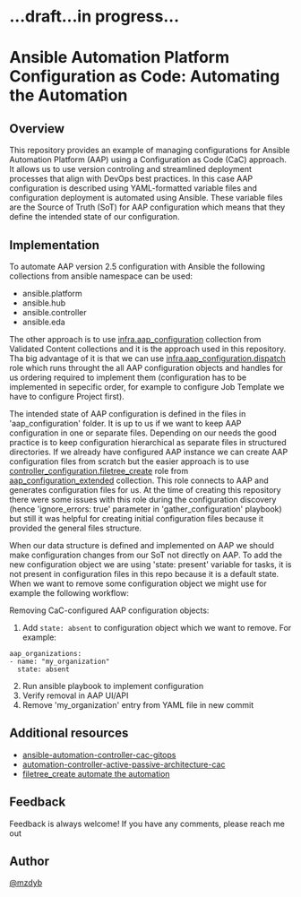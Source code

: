 # ...draft...in progress...
# Ansible Automation Platform Configuration as Code: Automating the Automation

## Overview

This repository provides an example of managing configurations for Ansible Automation Platform (AAP) using a Configuration as Code (CaC) approach. It allows us to use version controling and streamlined deployment processes that align with DevOps best practices. In this case AAP configuration is described using YAML-formatted variable files and configuration deployment is automated using Ansible. These variable files are the Source of Truth (SoT) for AAP configuration which means that they define the intended state of our configuration. 

## Implementation

To automate AAP version 2.5 configuration with Ansible the following collections from ansible namespace can be used:
- ansible.platform
- ansible.hub
- ansible.controller
- ansible.eda

The other approach is to use [infra.aap_configuration](https://github.com/redhat-cop/infra.aap_configuration) collection from Validated Content collections and it is the approach used in this repository. Tha big advantage of it is that we can use [infra.aap_configuration.dispatch](https://github.com/redhat-cop/infra.aap_configuration/tree/devel/roles/dispatch) role which runs throught the all AAP configuration objects and handles for us ordering required to implement them (configuration has to be implemented in sepecific order, for example to configure Job Template we have to configure Project first).


The intended state of AAP configuration is defined in the files in 'aap_configuration' folder. It is up to us if we want to keep AAP configuration in one or separate files. Depending on our needs the good practice is to keep configuration hierarchical as separate files in structured directories. If we already have configured AAP instance we can create AAP configuration files from scratch but the easier approach is to use [controller_configuration.filetree_create](https://github.com/redhat-cop/aap_configuration_extended/tree/devel/roles/filetree_create) role from [aap_configuration_extended](https://github.com/redhat-cop/aap_configuration_extended) collection. This role connects to AAP and generates configuration files for us. At the time of creating this repository there were some issues with this role during the configuration discovery (hence 'ignore_errors: true' parameter in 'gather_configuration' playbook) but still it was helpful for creating initial configuration files because it provided the general files structure.


When our data structure is defined and implemented on AAP we should make configuration changes from our SoT not directly on AAP. To add the new configuration object we are using 'state: present' variable for tasks, it is not present in configuration files in this repo because it is a default state. When we want to remove some configuration object we might use for example the following workflow:

Removing CaC-configured AAP configuration objects:
  1. Add `state: absent` to configuration object which we want to remove. For example:
  ```
aap_organizations:
  - name: "my_organization"
    state: absent
  ```
  2. Run ansible playbook to implement configuration
  2. Verify removal in AAP UI/API
  3. Remove 'my_organization' entry from YAML file in new commit


## Additional resources
- [ansible-automation-controller-cac-gitops](https://www.redhat.com/en/blog/ansible-automation-controller-cac-gitops)
- [automation-controller-active-passive-architecture-cac](https://www.redhat.com/en/blog/automation-controller-active-passive-architecture-cac)
- [filetree_create automate the automation](https://github.com/redhat-cop/aap_configuration_extended/blob/devel/roles/filetree_create/automatetheautomation.md)


## Feedback
Feedback is always welcome! If you have any comments, please reach me out

## Author

[@mzdyb](https://www.linkedin.com/in/michal-zdyb-9aa4046/)